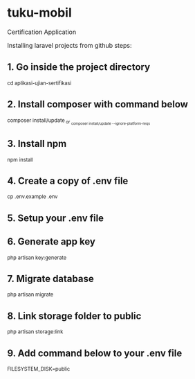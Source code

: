 # tuku-mobil
Certification Application

Installing laravel projects from github steps:

## 1. Go inside the project directory
<sub>cd aplikasi-ujian-sertifikasi<sub/>

## 2. Install composer with command below
<sub>composer install/update<sub/> or <sub>composer install/update --ignore-platform-reqs<sub/>

## 3. Install npm
<sub>npm install<sub/>

## 4. Create a copy of .env file
<sub>cp .env.example .env<sub/>

## 5. Setup your .env file

## 6. Generate app key
<sub>php artisan key:generate<sub/>

## 7. Migrate database
<sub>php artisan migrate<sub/>

## 8. Link storage folder to public
<sub>php artisan storage:link<sub/>

## 9. Add command below to your .env file
<sub>FILESYSTEM_DISK=public<sub/>
